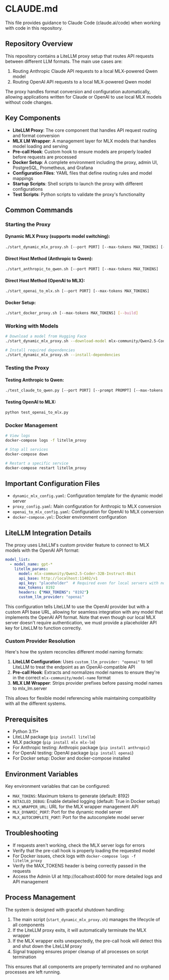 # CLAUDE.md

This file provides guidance to Claude Code (claude.ai/code) when working with code in this repository.

## Repository Overview

This repository contains a LiteLLM proxy setup that routes API requests between different LLM formats. The main use cases are:

1. Routing Anthropic Claude API requests to a local MLX-powered Qwen model
2. Routing OpenAI API requests to a local MLX-powered Qwen model 

The proxy handles format conversion and configuration automatically, allowing applications written for Claude or OpenAI to use local MLX models without code changes.

## Key Components

- **LiteLLM Proxy**: The core component that handles API request routing and format conversion
- **MLX LM Wrapper**: A management layer for MLX models that handles model loading and serving
- **Pre-call Hook**: Custom hook to ensure models are properly loaded before requests are processed
- **Docker Setup**: A complete environment including the proxy, admin UI, PostgreSQL, Prometheus, and Grafana
- **Configuration Files**: YAML files that define routing rules and model mappings
- **Startup Scripts**: Shell scripts to launch the proxy with different configurations
- **Test Scripts**: Python scripts to validate the proxy's functionality

## Common Commands

### Starting the Proxy

#### Dynamic MLX Proxy (supports model switching):
```bash
./start_dynamic_mlx_proxy.sh [--port PORT] [--max-tokens MAX_TOKENS] [--autocomplete-model MODEL] [--default-model MODEL]
```

#### Direct Host Method (Anthropic to Qwen):
```bash
./start_anthropic_to_qwen.sh [--port PORT] [--max-tokens MAX_TOKENS]
```

#### Direct Host Method (OpenAI to MLX):
```bash
./start_openai_to_mlx.sh [--port PORT] [--max-tokens MAX_TOKENS]
```

#### Docker Setup:
```bash
./start_docker_proxy.sh [--max-tokens MAX_TOKENS] [--build]
```

### Working with Models

```bash
# Download a model from Hugging Face
./start_dynamic_mlx_proxy.sh --download-model mlx-community/Qwen2.5-Coder-3B-8bit

# Install required dependencies
./start_dynamic_mlx_proxy.sh --install-dependencies
```

### Testing the Proxy

#### Testing Anthropic to Qwen:
```bash
./test_claude_to_qwen.py [--port PORT] [--prompt PROMPT] [--max-tokens MAX_TOKENS]
```

#### Testing OpenAI to MLX:
```bash
python test_openai_to_mlx.py
```

### Docker Management

```bash
# View logs
docker-compose logs -f litellm_proxy

# Stop all services
docker-compose down

# Restart a specific service
docker-compose restart litellm_proxy
```

## Important Configuration Files

- `dynamic_mlx_config.yaml`: Configuration template for the dynamic model server
- `proxy_config.yaml`: Main configuration for Anthropic to MLX conversion
- `openai_to_mlx_config.yaml`: Configuration for OpenAI to MLX conversion
- `docker-compose.yml`: Docker environment configuration

## LiteLLM Integration Details

The proxy uses LiteLLM's custom provider feature to connect to MLX models with the OpenAI API format:

```yaml
model_list:
  - model_name: gpt-*
    litellm_params:
      model: mlx-community/Qwen2.5-Coder-32B-Instruct-8bit
      api_base: http://localhost:11402/v1
      api_key: "placeholder"  # Required even for local servers with no auth
      max_tokens: 8192
      headers: {"MAX_TOKENS": "8192"}
      custom_llm_provider: "openai"
```

This configuration tells LiteLLM to use the OpenAI provider but with a custom API base URL, allowing for seamless integration with any model that implements the OpenAI API format. Note that even though our local MLX server doesn't require authentication, we must provide a placeholder API key for LiteLLM to function correctly.

### Custom Provider Resolution

Here's how the system reconciles different model naming formats:

1. **LiteLLM Configuration**: Uses `custom_llm_provider: "openai"` to tell LiteLLM to treat the endpoint as an OpenAI-compatible API 
2. **Pre-call Hook**: Extracts and normalizes model names to ensure they're in the correct `mlx-community/model-name` format
3. **MLX LM Wrapper**: Strips provider prefixes before passing model names to mlx_lm.server

This allows for flexible model referencing while maintaining compatibility with all the different systems.

## Prerequisites

- Python 3.11+
- LiteLLM package (`pip install litellm`)
- MLX package (`pip install mlx mlx-lm`)
- For Anthropic testing: Anthropic package (`pip install anthropic`)
- For OpenAI testing: OpenAI package (`pip install openai`)
- For Docker setup: Docker and docker-compose installed

## Environment Variables

Key environment variables that can be configured:
- `MAX_TOKENS`: Maximum tokens to generate (default: 8192)
- `DETAILED_DEBUG`: Enable detailed logging (default: True in Docker setup)
- `MLX_WRAPPER_URL`: URL for the MLX wrapper management API
- `MLX_DYNAMIC_PORT`: Port for the dynamic model server
- `MLX_AUTOCOMPLETE_PORT`: Port for the autocomplete model server

## Troubleshooting

- If requests aren't working, check the MLX server logs for errors
- Verify that the pre-call hook is properly loading the requested model
- For Docker issues, check logs with `docker-compose logs -f litellm_proxy`
- Verify the MAX_TOKENS header is being correctly passed in the requests
- Access the Admin UI at http://localhost:4000 for more detailed logs and API management

## Process Management

The system is designed with graceful shutdown handling:

1. The main script (`start_dynamic_mlx_proxy.sh`) manages the lifecycle of all components
2. If the LiteLLM proxy exits, it will automatically terminate the MLX wrapper
3. If the MLX wrapper exits unexpectedly, the pre-call hook will detect this and shut down the LiteLLM proxy
4. Signal trapping ensures proper cleanup of all processes on script termination

This ensures that all components are properly terminated and no orphaned processes are left running.